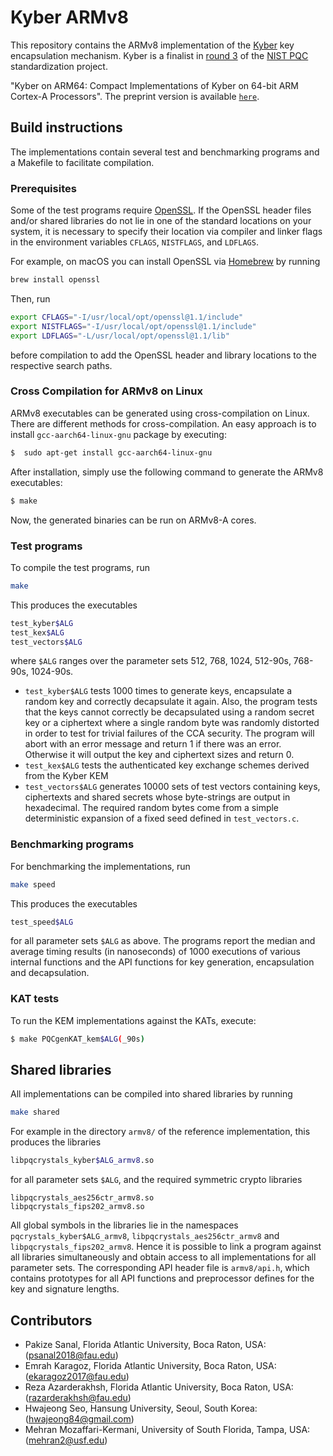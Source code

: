 # Kyber ARMv8

This repository contains the ARMv8 implementation of the [Kyber](https://www.pq-crystals.org/kyber/) key encapsulation mechanism. Kyber is a finalist in [round 3](https://csrc.nist.gov/Projects/post-quantum-cryptography/round-3-submissions) of the [NIST PQC](https://csrc.nist.gov/projects/post-quantum-cryptography) standardization project.

"Kyber on ARM64: Compact Implementations of Kyber on 64-bit ARM Cortex-A Processors". The preprint version is available [`here`](https://eprint.iacr.org/2021/561.pdf). 

## Build instructions

The implementations contain several test and benchmarking programs and a Makefile to facilitate compilation.

### Prerequisites

Some of the test programs require [OpenSSL](https://openssl.org). If the OpenSSL header files and/or shared libraries do not lie in one of the standard locations on your system, it is necessary to specify their location via compiler and linker flags in the environment variables `CFLAGS`, `NISTFLAGS`, and `LDFLAGS`.

For example, on macOS you can install OpenSSL via [Homebrew](https://brew.sh) by running
```sh
brew install openssl
```
Then, run
```sh
export CFLAGS="-I/usr/local/opt/openssl@1.1/include"
export NISTFLAGS="-I/usr/local/opt/openssl@1.1/include"
export LDFLAGS="-L/usr/local/opt/openssl@1.1/lib"
```
before compilation to add the OpenSSL header and library locations to the respective search paths.

### Cross Compilation for ARMv8 on Linux
ARMv8 executables can be generated using cross-compilation on Linux. There are different methods for cross-compilation. An easy approach is to install `gcc-aarch64-linux-gnu` package by executing:
```sh
$  sudo apt-get install gcc-aarch64-linux-gnu
```
After installation, simply use the following command to generate the ARMv8 executables:
```sh
$ make
```
Now, the generated binaries can be run on ARMv8-A cores. 

### Test programs

To compile the test programs, run
```sh
make
```
This produces the executables
```sh
test_kyber$ALG
test_kex$ALG
test_vectors$ALG
```
where `$ALG` ranges over the parameter sets 512, 768, 1024, 512-90s, 768-90s, 1024-90s.

* `test_kyber$ALG` tests 1000 times to generate keys, encapsulate a random key and correctly decapsulate it again. Also, the program tests that the keys cannot correctly be decapsulated using a random secret key or a ciphertext where a single random byte was randomly distorted in order to test for trivial failures of the CCA security. The program will abort with an error message and return 1 if there was an error. Otherwise it will output the key and ciphertext sizes and return 0.
* `test_kex$ALG` tests the authenticated key exchange schemes derived from the Kyber KEM
* `test_vectors$ALG` generates 10000 sets of test vectors containing keys, ciphertexts and shared secrets whose byte-strings are output in hexadecimal. The required random bytes come from a simple deterministic expansion of a fixed seed defined in `test_vectors.c`.

### Benchmarking programs

For benchmarking the implementations, run
```sh
make speed
```
This produces the executables
```sh
test_speed$ALG
```
for all parameter sets `$ALG` as above. The programs report the median and average timing results (in nanoseconds) of 1000 executions of various internal functions and the API functions for key generation, encapsulation and decapsulation.

### KAT tests

To run the KEM implementations against the KATs, execute:

```sh
$ make PQCgenKAT_kem$ALG(_90s)
```

## Shared libraries

All implementations can be compiled into shared libraries by running
```sh
make shared
```
For example in the directory `armv8/` of the reference implementation, this produces the libraries
```sh
libpqcrystals_kyber$ALG_armv8.so
```
for all parameter sets `$ALG`, and the required symmetric crypto libraries
```
libpqcrystals_aes256ctr_armv8.so
libpqcrystals_fips202_armv8.so
```
All global symbols in the libraries lie in the namespaces `pqcrystals_kyber$ALG_armv8`, `libpqcrystals_aes256ctr_armv8` and `libpqcrystals_fips202_armv8`. Hence it is possible to link a program against all libraries simultaneously and obtain access to all implementations for all parameter sets. The corresponding API header file is `armv8/api.h`, which contains prototypes for all API functions and preprocessor defines for the key and signature lengths.

## Contributors
* Pakize Sanal, Florida Atlantic University, Boca Raton, USA: (psanal2018@fau.edu)
* Emrah Karagoz, Florida Atlantic University, Boca Raton, USA: (ekaragoz2017@fau.edu)
* Reza Azarderakhsh, Florida Atlantic University, Boca Raton, USA: (razarderakhsh@fau.edu)
* Hwajeong Seo, Hansung University, Seoul, South Korea: (hwajeong84@gmail.com)
* Mehran Mozaffari-Kermani, University of South Florida, Tampa, USA: (mehran2@usf.edu)